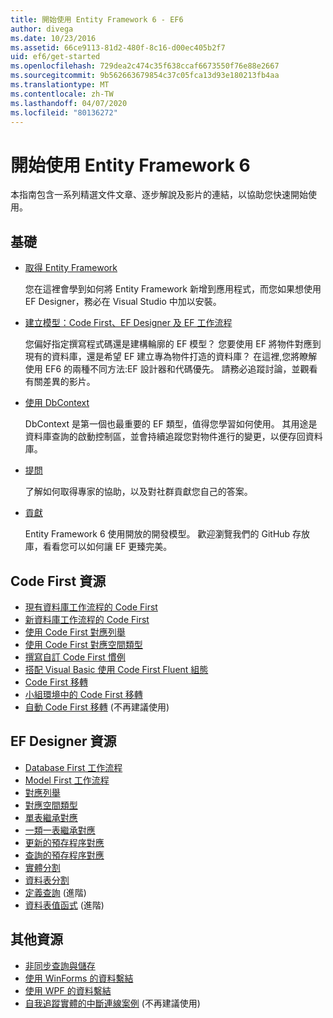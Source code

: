 ```yaml
---
title: 開始使用 Entity Framework 6 - EF6
author: divega
ms.date: 10/23/2016
ms.assetid: 66ce9113-81d2-480f-8c16-d00ec405b2f7
uid: ef6/get-started
ms.openlocfilehash: 729dea2c474c35f638ccaf6673550f76e88e2667
ms.sourcegitcommit: 9b562663679854c37c05fca13d93e180213fb4aa
ms.translationtype: MT
ms.contentlocale: zh-TW
ms.lasthandoff: 04/07/2020
ms.locfileid: "80136272"
---
```

# <a name="get-started-with-entity-framework-6"></a>開始使用 Entity Framework 6

本指南包含一系列精選文件文章、逐步解說及影片的連結，以協助您快速開始使用。

## <a name="fundamentals"></a>基礎

* [取得 Entity Framework](~/ef6/fundamentals/install.md)

  您在這裡會學到如何將 Entity Framework 新增到應用程式，而您如果想使用 EF Designer，務必在 Visual Studio 中加以安裝。

* [建立模型：Code First、EF Designer 及 EF 工作流程](~/ef6/modeling/index.md)

  您偏好指定撰寫程式碼還是建構輪廓的 EF 模型？
您要使用 EF 將物件對應到現有的資料庫，還是希望 EF 建立專為物件打造的資料庫？
在這裡,您將瞭解使用 EF6 的兩種不同方法:EF 設計器和代碼優先。
請務必追蹤討論，並觀看有關差異的影片。

* [使用 DbContext](~/ef6/fundamentals/working-with-dbcontext.md)

  DbContext 是第一個也最重要的 EF 類型，值得您學習如何使用。 其用途是資料庫查詢的啟動控制區，並會持續追蹤您對物件進行的變更，以便存回資料庫。

* [提問](~/ef6/resources/get-help.md)

  了解如何取得專家的協助，以及對社群貢獻您自己的答案。

* [貢獻](https://github.com/aspnet/EntityFramework6/)

  Entity Framework 6 使用開放的開發模型。 歡迎瀏覽我們的 GitHub 存放庫，看看您可以如何讓 EF 更臻完美。

## <a name="code-first-resources"></a>Code First 資源

  - [現有資料庫工作流程的 Code First](~/ef6/modeling/code-first/workflows/existing-database.md)
  - [新資料庫工作流程的 Code First](~/ef6/modeling/code-first/workflows/new-database.md)
  - [使用 Code First 對應列舉](~/ef6/modeling/code-first/data-types/enums.md)
  - [使用 Code First 對應空間類型](~/ef6/modeling/code-first/data-types/spatial.md)
  - [撰寫自訂 Code First 慣例](~/ef6/modeling/code-first/conventions/custom.md)
  - [搭配 Visual Basic 使用 Code First Fluent 組態](~/ef6/modeling/code-first/fluent/vb.md)
  - [Code First 移轉](~/ef6/modeling/code-first/migrations/index.md)
  - [小組環境中的 Code First 移轉](~/ef6/modeling/code-first/migrations/teams.md)
  - [自動 Code First 移轉](~/ef6/modeling/code-first/migrations/automatic.md) (不再建議使用)

## <a name="ef-designer-resources"></a>EF Designer 資源
  - [Database First 工作流程](~/ef6/modeling/designer/workflows/database-first.md)
  - [Model First 工作流程](~/ef6/modeling/designer/workflows/model-first.md)
  - [對應列舉](~/ef6/modeling/designer/data-types/enums.md)
  - [對應空間類型](~/ef6/modeling/designer/data-types/spatial.md)
  - [單表繼承對應](~/ef6/modeling/designer/inheritance/tph.md)
  - [一類一表繼承對應](~/ef6/modeling/designer/inheritance/tpt.md)
  - [更新的預存程序對應](~/ef6/modeling/designer/stored-procedures/cud.md)
  - [查詢的預存程序對應](~/ef6/modeling/designer/stored-procedures/query.md)
  - [實體分割](~/ef6/modeling/designer/entity-splitting.md)
  - [資料表分割](~/ef6/modeling/designer/table-splitting.md)
  - [定義查詢](~/ef6/modeling/designer/advanced/defining-query.md) (進階)
  - [資料表值函式](~/ef6/modeling/designer/advanced/tvfs.md) (進階)

## <a name="other-resources"></a>其他資源
  - [非同步查詢與儲存](~/ef6/fundamentals/async.md)
  - [使用 WinForms 的資料繫結](~/ef6/fundamentals/databinding/winforms.md)
  - [使用 WPF 的資料繫結](~/ef6/fundamentals/databinding/wpf.md)
  - [自我追蹤實體的中斷連線案例](~/ef6/fundamentals/disconnected-entities/self-tracking-entities/walkthrough.md) (不再建議使用)
